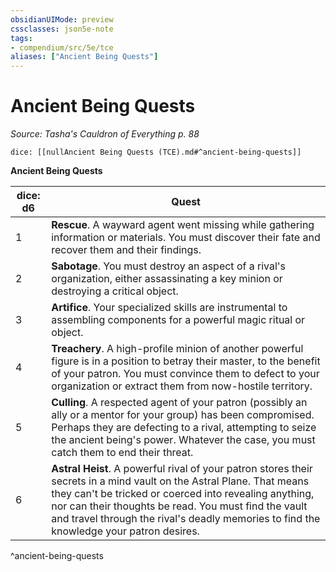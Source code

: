 ```yaml
---
obsidianUIMode: preview
cssclasses: json5e-note
tags:
- compendium/src/5e/tce
aliases: ["Ancient Being Quests"]
---
```

# Ancient Being Quests
*Source: Tasha's Cauldron of Everything p. 88* 

`dice: [[nullAncient Being Quests (TCE).md#^ancient-being-quests]]`

**Ancient Being Quests**

| dice: d6 | Quest |
|----------|-------|
| 1 | **Rescue**. A wayward agent went missing while gathering information or materials. You must discover their fate and recover them and their findings. |
| 2 | **Sabotage**. You must destroy an aspect of a rival's organization, either assassinating a key minion or destroying a critical object. |
| 3 | **Artifice**. Your specialized skills are instrumental to assembling components for a powerful magic ritual or object. |
| 4 | **Treachery**. A high-profile minion of another powerful figure is in a position to betray their master, to the benefit of your patron. You must convince them to defect to your organization or extract them from now-hostile territory. |
| 5 | **Culling**. A respected agent of your patron (possibly an ally or a mentor for your group) has been compromised. Perhaps they are defecting to a rival, attempting to seize the ancient being's power. Whatever the case, you must catch them to end their threat. |
| 6 | **Astral Heist**. A powerful rival of your patron stores their secrets in a mind vault on the Astral Plane. That means they can't be tricked or coerced into revealing anything, nor can their thoughts be read. You must find the vault and travel through the rival's deadly memories to find the knowledge your patron desires. |
^ancient-being-quests